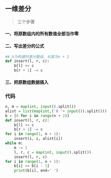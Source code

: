 ## 一维差分

> 三个步骤

#### 一、将原数组内的所有数值全部当作零



#### 二、写出差分的公式

```python
## b为构建的差分数组，长度为n + 2
def insert(l, r, c):
    b[l] += c
    b[r + 1] -= c
```

#### 三、把原数组数据插入



### 代码

```python
n, m = map(int, input().split())
alist = list(map(int,('0 '+ input()).split()))
b = [0 for i in range(n + 2)]
def insert(l, r, c):
    b[l] += c
    b[r + 1] -= c
for i in range(1, n + 1):
    insert(i, i, alist[i])
while m:
    m -= 1
    l, r, c = map(int, input().split())
    insert(l, r, c)
for i in range(1, n + 1):
    b[i] += b[i - 1]
    print(b[i], end=' ')
```

